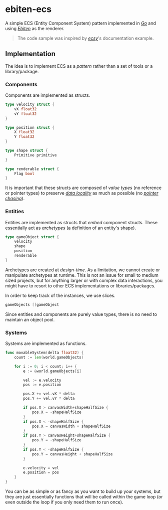 # ebiten-ecs

A simple ECS (Entity Component System) pattern implemented in [_Go_](https://go.dev/) and using [_Ebiten_](https://ebiten.org/) as the renderer.

> The code sample was inspired by [_ecsy_](https://ecsy.io/docs)'s documentation example.

## Implementation

The idea is to implement ECS as a _pattern_ rather than a set of tools or a library/package.

### Components

Components are implemented as structs.

```go
type velocity struct {
	vX float32
	vY float32
}

type position struct {
	X float32
	Y float32
}

type shape struct {
	Primitive primitive
}

type renderable struct {
	Flag bool
}
```

It is important that these structs are composed of _value types_ (no reference or pointer types) to preserve [_data locality_](http://gameprogrammingpatterns.com/data-locality.html) as much as possible (no [_pointer chasing_](http://gameprogrammingpatterns.com/images/data-locality-pointer-chasing.png)).

### Entities

Entities are implemented as structs that _embed_ component structs. These essentially act as _archetypes_ (a definition of an entity's shape).

```go
type gameObject struct {
	velocity
	shape
	position
	renderable
}
```

Archetypes are created at _design-time_. As a limitation, we cannot create or manipulate archetypes at runtime. This is not an issue for small to medium sized projects, but for anything larger or with complex data interactions, you might have to resort to other ECS implementations or libraries/packages.

In order to keep track of the instances, we use slices.

```go
gameObjects []gameObject
```

Since entities and components are purely value types, there is no need to maintain an object pool.

### Systems

Systems are implemented as functions.

```go
func movableSystem(delta float32) {
	count := len(world.gameObjects)

	for i := 0; i < count; i++ {
		e := &world.gameObjects[i]

		vel := e.velocity
		pos := e.position

		pos.X += vel.vX * delta
		pos.Y += vel.vY * delta

		if pos.X > canvasWidth+shapeHalfSize {
			pos.X = -shapeHalfSize
		}
		if pos.X < -shapeHalfSize {
			pos.X = canvasWidth + shapeHalfSize
		}
		if pos.Y > canvasHeight+shapeHalfSize {
			pos.Y = -shapeHalfSize
		}
		if pos.Y < -shapeHalfSize {
			pos.Y = canvasHeight + shapeHalfSize
		}

		e.velocity = vel
		e.position = pos
	}
}
```

You can be as simple or as fancy as you want to build up your systems, but they are just essentially functions that will be called within the game loop (or even outside the loop if you only need them to run once).
